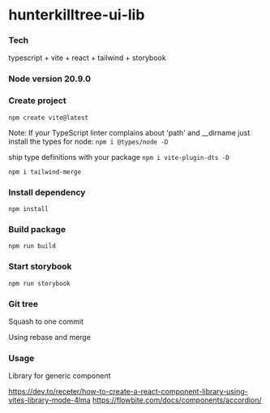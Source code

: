 # hunterkilltree-ui-lib

### Tech

typescript + vite + react + tailwind + storybook

### Node version 20.9.0

### Create project

`npm create vite@latest`

Note: If your TypeScript linter complains about 'path' and \_\_dirname just install the types for node: `npm i @types/node -D`

ship type definitions with your package
`npm i vite-plugin-dts -D`

`npm i tailwind-merge`

### Install dependency

```
npm install
```

### Build package

```
npm run build
```

### Start storybook

```
npm run storybook 
```

### Git tree

Squash to one commit

Using rebase and merge

### Usage

Library for generic component

https://dev.to/receter/how-to-create-a-react-component-library-using-vites-library-mode-4lma
https://flowbite.com/docs/components/accordion/
